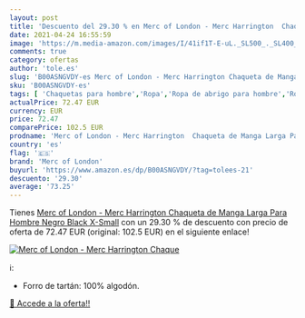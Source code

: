 ```yaml
---
layout: post
title: 'Descuento del 29.30 % en Merc of London - Merc Harrington  Chaque'
date: 2021-04-24 16:55:59
image: 'https://m.media-amazon.com/images/I/41if1T-E-uL._SL500_._SL400_.jpg'
comments: true
category: ofertas
author: 'tole.es'
slug: 'B00ASNGVDY-es Merc of London - Merc Harrington Chaqueta de Manga Larga...'
sku: 'B00ASNGVDY-es'
tags: [ 'Chaquetas para hombre','Ropa','Ropa de abrigo para hombre','Ropa para hombre','chaqueta','merc of london', ]
actualPrice: 72.47 EUR
currency: EUR
price: 72.47
comparePrice: 102.5 EUR
prodname: 'Merc of London - Merc Harrington  Chaqueta de Manga Larga Para Hombre  Negro  Black   X-Small'
country: 'es'
flag: '🇪🇸'
brand: 'Merc of London'
buyurl: 'https://www.amazon.es/dp/B00ASNGVDY/?tag=tolees-21'
descuento: '29.30'
average: '73.25'
---
```


Tienes [Merc of London - Merc Harrington  Chaqueta de Manga Larga Para Hombre  Negro  Black   X-Small](https://www.amazon.es/dp/B00ASNGVDY/?tag=tolees-21) con un 29.30 % de descuento con precio de oferta de 72.47 EUR (original: 102.5 EUR) en el siguiente enlace!

[![Merc of London - Merc Harrington  Chaque](https://m.media-amazon.com/images/I/41if1T-E-uL._SL500_._SL400_.jpg)](https://www.amazon.es/dp/B00ASNGVDY/?tag=tolees-21)

ℹ️:

- Forro de tartán: 100% algodón.

[🛒 Accede a la oferta!!](https://www.amazon.es/dp/B00ASNGVDY/?tag=tolees-21)
